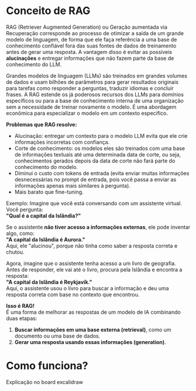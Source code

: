 # Conceito de RAG

RAG (Retriever Augmented Generation) ou Geração aumentada via Recuperação corresponde ao processo de otimizar a saída de um grande modelo de linguagem, de forma que ele faça referência a uma base de conhecimento confiável fora das suas fontes de dados de treinamento antes de gerar uma resposta. A vantagem disso é evitar as possíveis **alucinações** e entregar informações que não fazem parte da base de conhecimento do LLM.  

Grandes modelos de linguagem (LLMs) são treinados em grandes volumes de dados e usam bilhões de parâmetros para gerar resultados originais para tarefas como responder a perguntas, traduzir idiomas e concluir frases. A RAG estende os já poderosos recursos dos LLMs para domínios específicos ou para a base de conhecimento interna de uma organização sem a necessidade de treinar novamente o modelo. É uma abordagem econômica para especializar o modelo em um contexto especifico.

**Problemas que RAG resolve:**
- Alucinação: entregar um contexto para o modelo LLM evita que ele crie informações incorretas com confiança. 
- Corte de conhecimento: os modelos eles são treinados com uma base de informações textuais até uma determinada data de corte, ou seja, conhecimentos gerados depois da data de corte não fará parte do conhecimento do modelo.
- Diminui o custo com tokens de entrada (evita enviar muitas informações desnecessárias no prompt de entrada, pois você passa a enviar as informações apenas mais similares à pergunta).
- Mais barato que fine-tuning.

Exemplo: 
Imagine que você está conversando com um assistente virtual. Você pergunta:  
**"Qual é a capital da Islândia?"**

Se o assistente **não tiver acesso a informações externas**, ele pode inventar algo, como:  
**"A capital da Islândia é Aurora."**  
Aqui, ele "alucinou", porque não tinha como saber a resposta correta e chutou.

Agora, imagine que o assistente tenha acesso a um livro de geografia. Antes de responder, ele vai até o livro, procura pela Islândia e encontra a resposta:  
**"A capital da Islândia é Reykjavík."**  
Aqui, o assistente usou o livro para buscar a informação e deu uma resposta correta com base no contexto que encontrou.

**Isso é RAG!**  
É uma forma de melhorar as respostas de um modelo de IA combinando duas etapas:

1. **Buscar informações em uma base externa (retrieval)**, como um documento ou uma base de dados.
2. **Gerar uma resposta usando essas informações (generation)**.

# Como funciona?

Explicação no board excalidraw